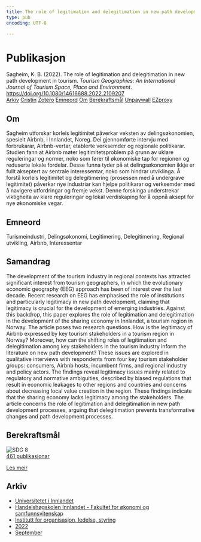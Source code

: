 ```yaml
---
title: The role of legitimation and delegitimation in new path development in tourism
type: pub
encoding: UTF-8

---
```

<h1>Publikasjon</h1>
<article id="csl-bib-container-ETMSTXBJ" class="csl-bib-container">
  <div class="csl-bib-body"> <div class="csl-entry">Sagheim, K. B. (2022). The role of legitimation and delegitimation in new path development in tourism. <i>Tourism Geographies: An International Journal of Tourism Space, Place and Environment</i>. <a href="https://doi.org/10.1080/14616688.2022.2109207">https://doi.org/10.1080/14616688.2022.2109207</a></div> </div>
  <div class="csl-bib-buttons">
    <a href="#taxonomy-article-ETMSTXBJ" alt="archive" class="csl-bib-button">Arkiv</a>
    <a href="https://app.cristin.no/results/show.jsf?id=2050230" alt="Cristin" class="csl-bib-button">Cristin</a>
    <a href="http://zotero.org/groups/5881554/items/ETMSTXBJ" alt="Zotero" class="csl-bib-button">Zotero</a>
    <a href="#keywords-article-ETMSTXBJ" alt="keywords" class="csl-bib-button">Emneord</a>
    <a href="#about-article-ETMSTXBJ" alt="about_pub" class="csl-bib-button">Om</a>
    <a href="#sdg-article-ETMSTXBJ" alt="sdg" class="csl-bib-button">Berekraftsmål</a>
    <a href="https://brage.inn.no/inn-xmlui/bitstream/11250/3052200/2/The%2brole%2bof%2blegitimation%2band%2bdelegitimation%2bin%2bnew%2bpath%2bdevelopment%2bin%2btourism.pdf" alt="Unpaywall" class="csl-bib-button">Unpaywall</a>
    <a href="https://brage.inn.no/inn-xmlui/bitstream/11250/3052200/2/The%2brole%2bof%2blegitimation%2band%2bdelegitimation%2bin%2bnew%2bpath%2bdevelopment%2bin%2btourism.pdf" alt="EZproxy" class="csl-bib-button">EZproxy</a>
  </div>
  <div id="csl-bib-meta-container-ETMSTXBJ"></div>
</article>
<div id="csl-bib-meta-ETMSTXBJ" class="csl-bib-meta">
  <article id="about-article-ETMSTXBJ" class="about_pub-article">
    <h1>Om</h1>
    Sagheim utforskar korleis legitimitet påverkar veksten av delingsøkonomien, spesielt Airbnb, i Innlandet, Noreg. Dei gjennomførte intervju med forbrukarar, Airbnb-vertar, etablerte verksemder og regionale politikarar. Studien fann at Airbnb møter legitimitetsproblem på grunn av uklare reguleringar og normer, noko som fører til økonomiske tap for regionen og reduserte lokale fordelar. Desse funna tyder på at delingsøkonomien ikkje er fullt akseptert av sentrale interessentar, noko som hindrar utviklinga. Å forstå korleis legitimitet og delegitimering (prosessen med å undergrave legitimitet) påverkar nye industriar kan hjelpe politikarar og verksemder med å navigere utfordringar og fremje vekst. Denne forskinga understrekar viktigheita av klare reguleringar og lokal verdiskaping for å oppnå aksept for nye økonomiske vegar.
  </article>
  <article id="keywords-article-ETMSTXBJ" class="keywords-article">
    <h1>Emneord</h1>
    Turismeindustri, Delingsøkonomi, Legitimering, Delegitimering, Regional utvikling, Airbnb, Interessentar
  </article>
  <article id="abstract-article-ETMSTXBJ" class="abstract-article">
    <h1>Samandrag</h1>
    The development of the tourism industry in regional contexts has attracted significant interest from tourism geographers, in which the evolutionary economic geography (EEG) approach has been of interest over the last decade. Recent research on EEG has emphasised the role of institutions and particularly legitimacy in new path development, claiming that legitimacy is crucial for the development of emerging industries. Against this backdrop, this paper explores the role of legitimation and delegitimation in the development of the sharing economy in Innlandet, a tourism region in Norway. The article poses two research questions. How is the legitimacy of Airbnb expressed by key tourism stakeholders in a tourism region in Norway? Moreover, how can the shifting roles of legitimation and delegitimation among key stakeholders in the tourism industry inform the literature on new path development? These issues are explored in qualitative interviews with respondents from four key tourism stakeholder groups: consumers, Airbnb hosts, incumbent firms, and regional industry and policy actors. The findings reveal legitimacy issues mainly related to regulatory and normative ambiguities, described by biased regulations that result in economic leakages to other regions and countries and concerns about decreasing local value creation in the region. These findings indicate that the sharing economy lacks legitimacy among the stakeholders. The article concerns the role of legitimation and delegitimation in new path development processes, arguing that delegitimation prevents transformative changes and path development processes.
  </article>
  <article id="sdg-article-ETMSTXBJ" class="sdg-article">
    <h1>Berekraftsmål</h1>
    <div class="sdg-container"><div id="sdg8" class="sdg">
        <img src="{{< params subfolder >}}images/sdg/sdg08_nn.png" class="image" alt="SDG 8">
        <div class="sdg-overlay">
          <a href="/nn/archive/?key=?sdg=8#archive" class="sdg-publication-count"><span>461</span> publikasjonar</a>
          <p><a href="https://fn.no/om-fn/fns-baerekraftsmaal/anstendig-arbeid-og-oekonomisk-vekst?lang=nno-NO" class="sdg-read-more">Les meir</a></p>
        </div>
      </div></div>
  </article>
  <article id="taxonomy-article-ETMSTXBJ" class="taxonomy-article">
    <h1>Arkiv</h1>
    <ul>
      <li>
        <a href="/nn/archive/?key=3DCRN523">Universitetet i Innlandet</a>
      </li>
      <li>
        <a href="/nn/archive/?key=DU8Q9LN9">Handelshøgskolen Innlandet - Fakultet for økonomi og samfunnsvitenskap</a>
      </li>
      <li>
        <a href="/nn/archive/?key=4LUWR3ZM">Institutt for organisasjon, ledelse, styring</a>
      </li>
      <li>
        <a href="/nn/archive/?key=RDNF7EXQ">2022</a>
      </li>
      <li>
        <a href="/nn/archive/?key=Y5L3CGZW">September</a>
      </li>
    </ul>
  </article>
</div>
